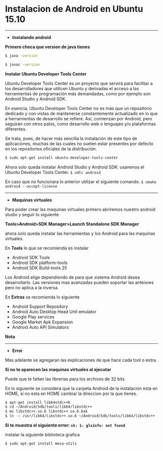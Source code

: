 # Instalacion de Android en Ubuntu 15.10

------------------------

* **Instalando android**

**Primero checa que version de java tienes**
``` sh
$ java -version

$ javac -version


```

**Instalar Ubuntu Developer Tools Center**

Ubuntu Developer Tools Center es un proyecto que servirá para facilitar a los desarrolladores que utilicen Ubuntu y derivadas el acceso a las herramientas de programación más demandadas, como por ejemplo son Android Studio y Android SDK.

En esencia, Ubuntu Developer Tools Center no es más que un repositorio dedicado y con vistas de mantenerse constantemente actualizado en lo que a herramientas de desarrollo se refiere. Así, comienzan por Android, pero seguirán con otros palos, como desarrollo web o lenguajes y/o plataformas diferentes.

Se trata, pues, de hacer más sencilla la instalación de este tipo de aplicaciones, muchas de las cuales no suelen estar presentes por defecto en los repositorios oficiales de la distribución.


```sh
$ sudo apt-get install ubuntu-developer-tools-center

```

Ahora solo queda instalar Android Studio y Android SDK: usaremos el Ubuntu Developer Tools Center. ``` $ udtc android ```

En caso que no funcionara lo anterior utilizar el siguiente comando. 
``` $ umake android --accept-license ```

-------------------------------------------

* **Maquinas virtuales**

Para poder crear las maquinas virtuales primero abriremos nuestro android studio y seguir lo siguiente

**Tools>Android>SDK Manager>Launch Standalone SDK Manager**

ahora solo queda instalar las herramientas y los Android para las maquinas virtuales.

En **Tools** lo que se recomienda es instalar
* Android SDK Tools
* Android SDK platform-tools
* Android SDK Build-tools 25

Los Android elige dependiendo de para que sistema Android desea desarrollarlo. Las versiones mas avanzadas pueden soportar las anteiores pero no aplica a la inversa.

En **Extras** se recomienda lo siguiente
* Android Support Repository
* Android Auto Desktop Head Unit emulator
* Google Play services
* Google Market Apk Expansion
* Android Auto API Simulators

**Nota**

----------------------------------------------------------

* **Error**

Mas adelante se agregaran las explicaciones de que hace cada tool o extra.

**Si no te aparecen las maquinas virtuales al ejecutar**


Puede que te falten las librerias para los archivos de 32 bits

En lo siguiente se considera que la carpeta Android de la instalacion esta en HOME, si no esta en HOME cambiar la direccion por la que tienes.

``` sh
$ apt-get install lib64stdc++6
$ cd ~/Android/Sdk/tools/lib64/libstdc++
$ mv libstdc++.so.6 libstdc++.so.6.bak
$ ln -s /usr/lib64/libstdc++.so.6 ~/Android/Sdk/tools/lib64/libstdc++
```


**Si te muestra el siguiente error: ```sh: 1: glxinfo: not found```**

instalar la siguiente biblioteca grafica

```sh
$ sudo apt-get install mesa-utils
```